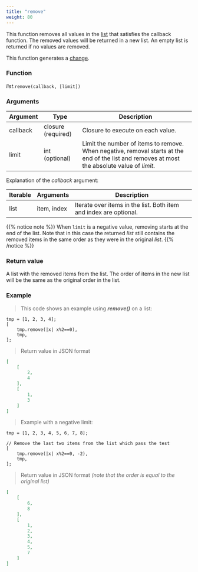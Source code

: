 ```yaml
---
title: "remove"
weight: 80
---
```


This function removes all values in the [list](../../list) that satisfies the callback function.
The removed values will be returned in a new list. An empty list is returned if no values are removed.

This function generates a [change](../../../overview/changes).

### Function

*list*.`remove(callback, [limit])`

### Arguments

Argument | Type | Description
-------- | ---- | -----------
callback | closure (required) | Closure to execute on each value.
limit    | int (optional) | Limit the number of items to remove. When negative, removal starts at the end of the list and removes at most the absolute value of *limit*.

Explanation of the *callback* argument:

Iterable | Arguments | Description
-------- | -------- | -----------
list | item, index | Iterate over items in the list. Both item and index are optional.

{{% notice note %}}
When `limit` is a negative value, removing starts at the end of the list. Note that in this case the returned *list* still contains the removed items in the same order as they were in the original *list*.
{{% /notice %}}

### Return value

A list with the removed items from the list. The order of items in the new list will be the same as the original order in the list.

### Example

> This code shows an example using ***remove()*** on a list:

```thingsdb,json_response
tmp = [1, 2, 3, 4];
[
    tmp.remove(|x| x%2==0),
    tmp,
];
```

> Return value in JSON format

```json
[
    [
        2,
        4
    ],
    [
        1,
        3
    ]
]
```

> Example with a negative limit:

```thingsdb,json_response
tmp = [1, 2, 3, 4, 5, 6, 7, 8];

// Remove the last two items from the list which pass the test
[
    tmp.remove(|x| x%2==0, -2),
    tmp,
];
```

> Return value in JSON format *(note that the order is equal to the original list)*

```json
[
    [
        6,
        8
    ],
    [
        1,
        2,
        3,
        4,
        5,
        7
    ]
]
```
